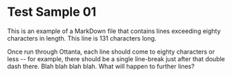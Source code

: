 # Test Sample 01

This is an example of a MarkDown file that contains lines exceeding eighty
characters in length. This line is 131 characters long.

Once run through Ottanta, each line should come to eighty characters or less --
for example, there should be a single line-break just after that double dash
there. Blah blah blah blah. What will happen to further lines?

